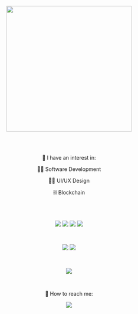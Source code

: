 <p align="center">
  <a src="https://c.tenor.com/kG2z0YW11BUAAAAC/itachi.gif">
    <img src="https://user-images.githubusercontent.com/35894743/153888463-3aeca3cc-e827-49b5-b5b3-11dbc81407db.gif" width="340" />
  </a>
</p>
 
<br><br>

<p align="center" size="6">📖 I have an interest in:</p>

<p align="center">👨‍💻 Software Development</p>

<p align="center">👨‍🎨 UI/UX Design</p>

<p align="center">⛓ Blockchain</p>

<br><br>

<p align="center">
  <img src="https://img.shields.io/badge/HTML5-E34F26?style=for-the-badge&logo=html5&logoColor=white" />
  <img src="https://img.shields.io/badge/CSS3-1572B6?style=for-the-badge&logo=css3&logoColor=white" />
  <img src="https://img.shields.io/badge/JavaScript-323330?style=for-the-badge&logo=javascript&logoColor=F7DF1E" />
  <img src="https://img.shields.io/badge/React-20232A?style=for-the-badge&logo=react&logoColor=61DAFB" />
</p>

<br>

<p align="center">
  <img src="https://img.shields.io/badge/Node.js-339933?style=for-the-badge&logo=nodedotjs&logoColor=white" />
  <img src="https://img.shields.io/badge/Express.js-000000?style=for-the-badge&logo=express&logoColor=white" />
</p>

<br>

<p align="center">
  <img src="https://img.shields.io/badge/MySQL-005C84?style=for-the-badge&logo=mysql&logoColor=white" />
</p>

<br>

<p align="center">📨 How to reach me:</p>

<p align="center">
  <a href="https://www.linkedin.com/in/marcusl-s/"><img src="https://img.shields.io/badge/LinkedIn-0077B5?style=for-the-badge&logo=linkedin&logoColor=white"/></a>
</p>
